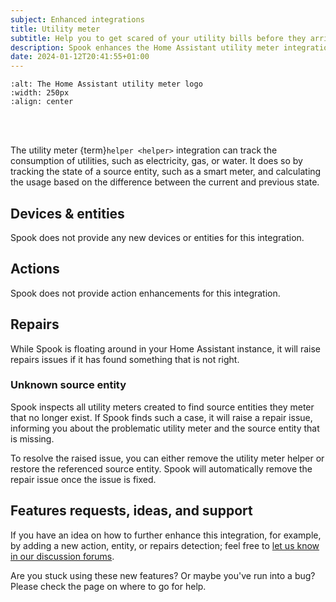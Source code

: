 ```yaml
---
subject: Enhanced integrations
title: Utility meter
subtitle: Help you to get scared of your utility bills before they arrive.
description: Spook enhances the Home Assistant utility meter integration by report issues in the repairs dashboard.
date: 2024-01-12T20:41:55+01:00
---
```


```{image} https://brands.home-assistant.io/utility_meter/logo.png
:alt: The Home Assistant utility meter logo
:width: 250px
:align: center
```

<br><br>

The utility meter {term}`helper <helper>` integration can track the consumption of utilities, such as electricity, gas, or water. It does so by tracking the state of a source entity, such as a smart meter, and calculating the usage based on the difference between the current and previous state.

## Devices & entities

Spook does not provide any new devices or entities for this integration.

## Actions

Spook does not provide action enhancements for this integration.

## Repairs

While Spook is floating around in your Home Assistant instance, it will raise repairs issues if it has found something that is not right.

### Unknown source entity

Spook inspects all utility meters created to find source entities they meter that no longer exist. If Spook finds such a case, it will raise a repair issue, informing you about the problematic utility meter and the source entity that is missing.

To resolve the raised issue, you can either remove the utility meter helper or restore the referenced source entity. Spook will automatically remove the repair issue once the issue is fixed.

## Features requests, ideas, and support

If you have an idea on how to further enhance this integration, for example, by adding a new action, entity, or repairs detection; feel free to [let us know in our discussion forums](https://github.com/frenck/spook/discussions).

Are you stuck using these new features? Or maybe you've run into a bug? Please check the [](../support) page on where to go for help.
